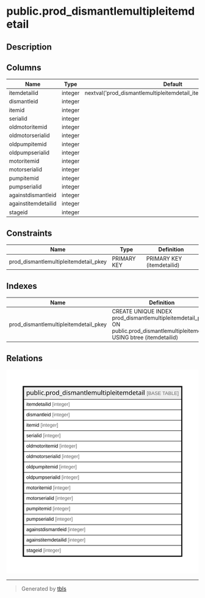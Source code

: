 # public.prod_dismantlemultipleitemdetail

## Description

## Columns

| Name | Type | Default | Nullable | Children | Parents | Comment |
| ---- | ---- | ------- | -------- | -------- | ------- | ------- |
| itemdetailid | integer | nextval('prod_dismantlemultipleitemdetail_itemdetailid_seq'::regclass) | false |  |  |  |
| dismantleid | integer |  | true |  |  |  |
| itemid | integer |  | true |  |  |  |
| serialid | integer |  | true |  |  |  |
| oldmotoritemid | integer |  | true |  |  |  |
| oldmotorserialid | integer |  | true |  |  |  |
| oldpumpitemid | integer |  | true |  |  |  |
| oldpumpserialid | integer |  | true |  |  |  |
| motoritemid | integer |  | true |  |  |  |
| motorserialid | integer |  | true |  |  |  |
| pumpitemid | integer |  | true |  |  |  |
| pumpserialid | integer |  | true |  |  |  |
| againstdismantleid | integer |  | true |  |  |  |
| againstitemdetailid | integer |  | true |  |  |  |
| stageid | integer |  | true |  |  |  |

## Constraints

| Name | Type | Definition |
| ---- | ---- | ---------- |
| prod_dismantlemultipleitemdetail_pkey | PRIMARY KEY | PRIMARY KEY (itemdetailid) |

## Indexes

| Name | Definition |
| ---- | ---------- |
| prod_dismantlemultipleitemdetail_pkey | CREATE UNIQUE INDEX prod_dismantlemultipleitemdetail_pkey ON public.prod_dismantlemultipleitemdetail USING btree (itemdetailid) |

## Relations

![er](public.prod_dismantlemultipleitemdetail.svg)

---

> Generated by [tbls](https://github.com/k1LoW/tbls)
